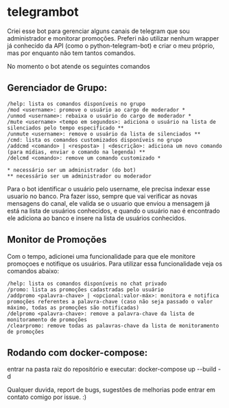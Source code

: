 # telegrambot

Criei esse bot para gerenciar alguns canais de telegram que sou administrador e monitorar promoções. Preferi não utilizar nenhum wrapper já conhecido da API (como o python-telegram-bot) e criar o meu próprio, mas por enquanto não tem tantos comandos.

No momento o bot atende os seguintes comandos 

## Gerenciador de Grupo:
```
/help: lista os comandos disponíveis no grupo
/mod <username>: promove o usuário ao cargo de moderador *
/unmod <username>: rebaixa o usuário do cargo de moderador *
/mute <username> <tempo em segundos>: adiciona o usuário na lista de silenciados pelo tempo especificado **
/unmute <username>: remove o usuário da lista de silenciados **
/cmd: lista os comandos customizados disponíveis no grupo
/addcmd <comando> | <resposta> | <descrição>: adiciona um novo comando (para mídias, enviar o comando na legenda) **
/delcmd <comando>: remove um comando customizado *

* necessário ser um administrador (do bot)
** necessário ser um administrador ou moderador
```

Para o bot identificar o usuário pelo username, ele precisa indexar esse usuario no banco. Pra fazer isso, sempre que vai verificar as novas mensagens do canal, ele valida se o usuario que enviou a mensagem já está na lista de usuários conhecidos, e quando o usuário nao é encontrado ele adiciona ao banco e insere na lista de usuários conhecidos.

## Monitor de Promoções

Com o tempo, adicionei uma funcionalidade para que ele monitore promoçoes e notifique os usuários. Para utilizar essa funcionalidade veja os comandos abaixo:
```
/help: lista os comandos disponíveis no chat privado
/promo: lista as promoções cadastradas pelo usuário
/addpromo <palavra-chave> | <opcional:valor-máx>: monitora e notifica promoções referentes a palavra-chave (caso não seja passado o valor máximo, todas as promoções são notificadas)
/delpromo <palavra-chave>: remove a palavra-chave da lista de monitoramento de promoções
/clearpromo: remove todas as palavras-chave da lista de monitoramento de promoções
```

## Rodando com docker-compose:
entrar na pasta raiz do repositório e executar: 
docker-compose up --build -d

Qualquer duvida, report de bugs, sugestões de melhorias pode entrar em contato comigo por issue. :)





